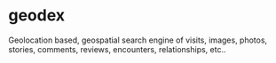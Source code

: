 # geodex
Geolocation based, geospatial search engine of visits, images, photos, stories, comments, reviews, encounters, relationships, etc..

